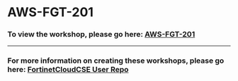 <h1>AWS-FGT-201</h1><h3>To view the workshop, please go here: <a href="https://fortinetcloudcse.github.io/AWS-FGT-201/">AWS-FGT-201</a></h3><hr><h3>For more information on creating these workshops, please go here: <a href="https://fortinetcloudcse.github.io/UserRepo/">FortinetCloudCSE User Repo</a></h3>